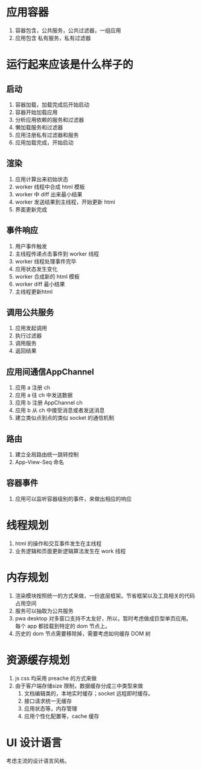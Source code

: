 # 应用容器

1. 容器包含，公共服务，公共过滤器，一组应用
2. 应用包含 私有服务，私有过滤器

#  运行起来应该是什么样子的

## 启动
1. 容器加载，加载完成后开始启动
2. 容器开始加载应用
3. 分析应用依赖的服务和过滤器
4. 懒加载服务和过滤器
5. 应用注册私有过滤器和服务
6. 应用加载完成，开始启动

## 渲染
1. 应用计算出来初始状态
2. worker 线程中合成 html 模板
3. worker 中 diff 出来最小结果
4. worker 发送结果到主线程，开始更新 html
5. 界面更新完成

## 事件响应
1. 用户事件触发
2. 主线程传递点击事件到 worker 线程
3. worker 线程处理事件完毕
4. 应用状态发生变化
5. worker 合成新的 html 模板
6. worker diff 最小结果
7. 主线程更新html

## 调用公共服务
1. 应用发起调用
2. 执行过滤器
3. 调用服务
4. 返回结果

## 应用间通信AppChannel
1. 应用 a 注册  ch
2. 应用 a 往 ch 中发送数据
3. 应用 b 注册 AppChannel ch
4. 应用 b 从 ch 中接受消息或者发送消息
5. 建立类似点到点的类似 socket 的通信机制

## 路由
1. 建立全局路由统一跳转控制
2. App-View-Seq 命名

## 容器事件
1. 应用可以监听容器级别的事件，来做出相应的响应

# 线程规划

1. html 的操作和交互事件发生在主线程
2. 业务逻辑和页面更新逻辑算法发生在 work 线程

# 内存规划
1. 渲染模块按照统一的方式来做，一份底层框架。节省框架以及工具相关的代码占用空间
2. 服务可以抽取为公共服务
3. pwa desktop 对多窗口支持不太友好，所以，暂时考虑做成巨型单页应用。每个 app 都挂载到特定的 dom 节点上。
4. 历史的 dom 节点需要移除掉，需要考虑如何缓存 DOM 树

# 资源缓存规划
1. js css 均采用 preache 的方式来做
2. 由于客户端存储size 限制，数据缓存分成三中类型来做
   1. 文档编辑类的，本地实时缓存；socket 远程即时缓存。
   2. 接口请求统一无缓存
   3. 应用状态等，内存管理
   4. 应用个性化配置等，cache 缓存

# UI 设计语言
考虑主流的设计语言风格。

